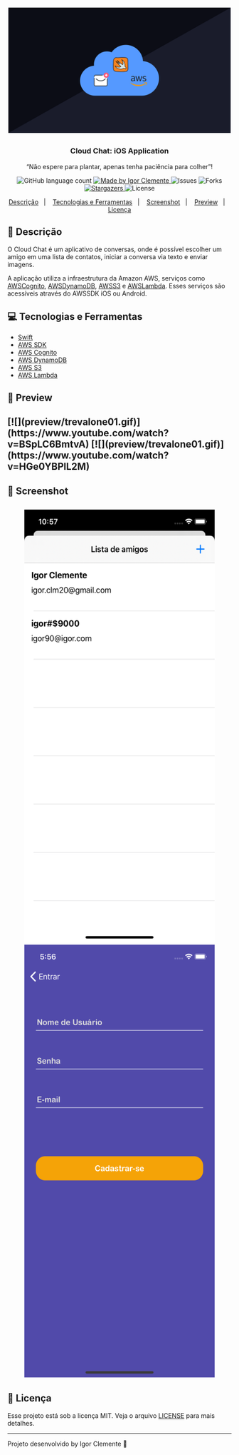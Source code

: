 <h1 align="center">
    <img alt="Cloud Chat" src="logo.png" width="500px" />
</h1>

<h3 align="center">
  Cloud Chat: iOS Application
</h3>

<p align="center">“Não espere para plantar, apenas tenha paciência para colher”!</blockquote>

<p align="center">
  <img alt="GitHub language count" src="https://img.shields.io/github/languages/count/IgorClemente/cloud-chat?color=%2304D361">

  <a href="https://rocketseat.com.br">
    <img alt="Made by Igor Clemente" src="https://img.shields.io/badge/made%20by-Igor Clemente-%2304D361">
  </a>

  <img alt="Issues" src="https://img.shields.io/github/issues/IgorClemente/cloud-chat">

  <img alt="Forks" src="https://img.shields.io/github/forks/IgorClemente/cloud-chat">

  <a href="https://github.com/IgorClemente/cloud-chat/stargazers">
    <img alt="Stargazers" src="https://img.shields.io/github/stars/IgorClemente/cloud-chat">
  </a>

  <img alt="License" src="https://img.shields.io/github/license/IgorClemente/cloud-chat">
</p>

<p align="center">
  <a href="#rocket-descrição">Descrição</a>&nbsp;&nbsp;&nbsp;|&nbsp;&nbsp;&nbsp;
  <a href="#computer-tecnologias-e-ferramentas">Tecnologias e Ferramentas</a>&nbsp;&nbsp;&nbsp;|&nbsp;&nbsp;&nbsp;
  <a href="#iphone-screenshot">Screenshot</a>&nbsp;&nbsp;&nbsp;|&nbsp;&nbsp;&nbsp;
  <a href="#movie_camera-preview">Preview</a>&nbsp;&nbsp;&nbsp;|&nbsp;&nbsp;&nbsp;
  <a href="#memo-licença">Licença</a>
</p>

## :rocket: Descrição

O Cloud Chat é um aplicativo de conversas, onde é possível escolher um amigo em uma lista de contatos, iniciar a conversa via texto e enviar imagens.

A aplicação utiliza a infraestrutura da Amazon AWS, serviços como [AWSCognito](https://aws.amazon.com/pt/cognito/), [AWSDynamoDB](https://pixel.everesttech.net/4422/cq?ev_sid=3&ev_ln=dynamodb%20aws&ev_lx=kwd-64246267482&ev_crx=89108950468&ev_mt=e&ev_n=g&ev_ltx=&ev_pl=&ev_pos=&ev_dvc=c&ev_dvm=&ev_phy=1001773&ev_loc=&ev_cx=377183548&ev_ax=22645460548&ev_efid=Cj0KCQjwpLfzBRCRARIsAHuj6qVR2RNZyhIV60iY3EUubEqErSUeiM6xSRwzxeiHlvACrjh98YO07yEaAiPqEALw_wcB:G:s&url=http://aws.amazon.com/dynamodb/%3Fsc_channel%3DPS%26sc_campaign%3Dacquisition_BR%26sc_publisher%3Dgoogle%26sc_medium%3Denglish_dynamodb_b%26sc_content%3Ddynamodb_e%26sc_detail%3Ddynamodb%2520aws%26sc_category%3Ddynamodb%26sc_segment%3D89108950468%26sc_matchtype%3De%26sc_country%3DBR%26s_kwcid%3DAL!4422!3!89108950468!e!!g!!dynamodb%2520aws%26ef_id%3DCj0KCQjwpLfzBRCRARIsAHuj6qVR2RNZyhIV60iY3EUubEqErSUeiM6xSRwzxeiHlvACrjh98YO07yEaAiPqEALw_wcB:G:s), [AWSS3](https://aws.amazon.com/s3/?sc_channel=PS&sc_campaign=acquisition_BR&sc_publisher=google&sc_medium=english_s3_b&sc_content=s3_e&sc_detail=aws%20s3&sc_category=s3&sc_segment=89108864428&sc_matchtype=e&sc_country=BR&s_kwcid=AL!4422!3!89108864428!e!!g!!aws%20s3&ef_id=Cj0KCQjwpLfzBRCRARIsAHuj6qUVrOSIgG-c0fpiDg13sNmO6CtOYEBfW6VVRsWUXwmdDZMSSDWYyowaAhgjEALw_wcB:G:s) e [AWSLambda](https://aws.amazon.com/pt/lambda/).
Esses serviços são acessíveis através do AWSSDK iOS ou Android.

## :computer: Tecnologias e Ferramentas

- [Swift](https://www.apple.com/br/swift/)
- [AWS SDK](https://aws.amazon.com/pt/tools/)
- [AWS Cognito](https://aws.amazon.com/pt/cognito/)
- [AWS DynamoDB](https://pixel.everesttech.net/4422/cq?ev_sid=3&ev_ln=dynamodb%20aws&ev_lx=kwd-64246267482&ev_crx=89108950468&ev_mt=e&ev_n=g&ev_ltx=&ev_pl=&ev_pos=&ev_dvc=c&ev_dvm=&ev_phy=1001773&ev_loc=&ev_cx=377183548&ev_ax=22645460548&ev_efid=Cj0KCQjwpLfzBRCRARIsAHuj6qVR2RNZyhIV60iY3EUubEqErSUeiM6xSRwzxeiHlvACrjh98YO07yEaAiPqEALw_wcB:G:s&url=http://aws.amazon.com/dynamodb/%3Fsc_channel%3DPS%26sc_campaign%3Dacquisition_BR%26sc_publisher%3Dgoogle%26sc_medium%3Denglish_dynamodb_b%26sc_content%3Ddynamodb_e%26sc_detail%3Ddynamodb%2520aws%26sc_category%3Ddynamodb%26sc_segment%3D89108950468%26sc_matchtype%3De%26sc_country%3DBR%26s_kwcid%3DAL!4422!3!89108950468!e!!g!!dynamodb%2520aws%26ef_id%3DCj0KCQjwpLfzBRCRARIsAHuj6qVR2RNZyhIV60iY3EUubEqErSUeiM6xSRwzxeiHlvACrjh98YO07yEaAiPqEALw_wcB:G:s)
- [AWS S3](https://aws.amazon.com/s3/?sc_channel=PS&sc_campaign=acquisition_BR&sc_publisher=google&sc_medium=english_s3_b&sc_content=s3_e&sc_detail=aws%20s3&sc_category=s3&sc_segment=89108864428&sc_matchtype=e&sc_country=BR&s_kwcid=AL!4422!3!89108864428!e!!g!!aws%20s3&ef_id=Cj0KCQjwpLfzBRCRARIsAHuj6qUVrOSIgG-c0fpiDg13sNmO6CtOYEBfW6VVRsWUXwmdDZMSSDWYyowaAhgjEALw_wcB:G:s)
- [AWS Lambda](https://aws.amazon.com/pt/lambda/)

## :movie_camera: Preview

<h2>
  [![](preview/trevalone01.gif)](https://www.youtube.com/watch?v=BSpLC6BmtvA)
  [![](preview/trevalone01.gif)](https://www.youtube.com/watch?v=HGe0YBPlL2M)
</h2>

## :iphone: Screenshot

<h2 align="center">
  <img src="https://github.com/IgorClemente/cloud-chat/blob/master/screenshots/screenshot01.png" width="428" height="970" />
  <img src="https://github.com/IgorClemente/cloud-chat/blob/master/screenshots/screenshot02.png" width="428" height="970" />
</h2>

## :memo: Licença

Esse projeto está sob a licença MIT. Veja o arquivo [LICENSE](LICENSE) para mais detalhes.

---

Projeto desenvolvido by Igor Clemente :wave:
